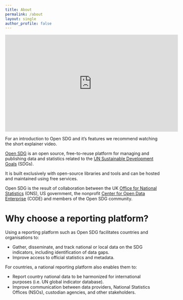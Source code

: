 ```yaml
---
title: About
permalink: /about
layout: single
author_profile: false
---
```


<p>
<iframe width="560" height="315" src="https://www.youtube.com/embed/NOcKxS0h6CU" title="YouTube video player" frameborder="0" allow="accelerometer; autoplay; clipboard-write; encrypted-media; gyroscope; picture-in-picture" allowfullscreen></iframe>
</p>

For an introduction to Open SDG and it’s features we recommend watching the short explainer video.

<object data="../assets/documents/Open_SDG_Promo_English.pdf" height="2350" width="100%" type="application/pdf"></object>

[Open SDG](https://github.com/open-sdg/open-sdg) is an open source, free-to-reuse platform for managing and publishing data and statistics related to the [UN Sustainable Development Goals](https://www.un.org/sustainabledevelopment/sustainable-development-goals/) (SDGs).

It is built exclusively with open-source libraries and tools and can be hosted and maintained using free services.

Open SDG is the result of collaboration between the UK [Office for National Statistics](https://www.ons.gov.uk/aboutus) (ONS), US government, the nonprofit [Center for Open Data Enterprise](https://www.opendataenterprise.org/) (CODE) and members of the Open SDG community.

# Why choose a reporting platform?

Using a reporting platform such as Open SDG facilitates countries and organisations to:

* Gather, disseminate, and track national or local data on the SDG indicators, including identification of data gaps.
* Improve access to official statistics and metadata.

For countries, a national reporting platform also enables them to:

* Report country national data to be harmonized for international purposes (i.e. UN global indicator database).
* Improve communication between data providers, National Statistics Offices (NSOs), custodian agencies, and other stakeholders.
